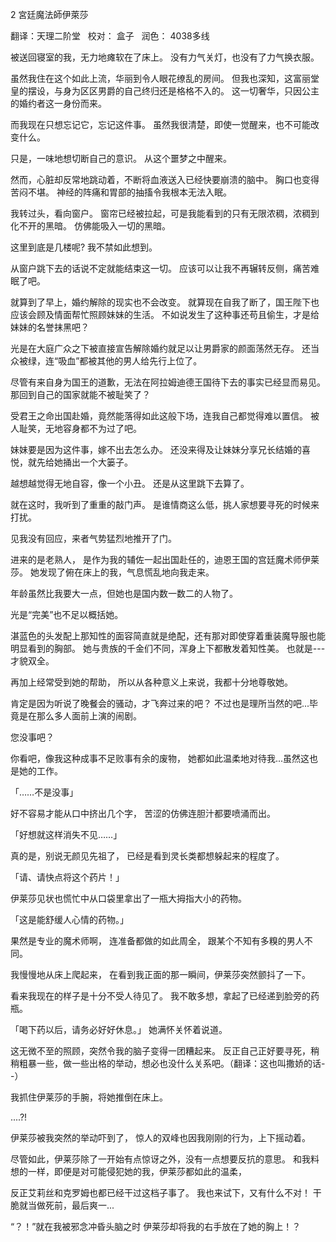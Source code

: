 
2 宮廷魔法師伊萊莎

翻译：天理二阶堂   校对： 盒子   润色： 4038多线

被送回寝室的我，无力地瘫软在了床上。
没有力气关灯，也没有了力气换衣服。

虽然我住在这个如此上流，华丽到令人眼花缭乱的房间。
但我也深知，这富丽堂皇的摆设，与身为区区男爵的自己终归还是格格不入的。
这一切奢华，只因公主的婚约者这一身份而来。

而我现在只想忘记它，忘记这件事。
虽然我很清楚，即使一觉醒来，也不可能改变什么。

只是，一味地想切断自己的意识。
从这个噩梦之中醒来。

然而，心脏却反常地跳动着，不断将血液送入已经快要崩溃的脑中。
胸口也变得苦闷不堪。
神经的阵痛和胃部的抽搐令我根本无法入眠。

我转过头，看向窗户。
窗帘已经被拉起，可是我能看到的只有无限浓稠，浓稠到化不开的黑暗。
仿佛能吸入一切的黑暗。

这里到底是几楼呢?
我不禁如此想到。

从窗户跳下去的话说不定就能结束这一切。
应该可以让我不再辗转反侧，痛苦难眠了吧。

就算到了早上，婚约解除的现实也不会改变。
就算现在自我了断了，国王陛下也应该会顾及情面帮忙照顾妹妹的生活。
不如说发生了这种事还苟且偷生，才是给妹妹的名誉抹黑吧？

光是在大庭广众之下被直接宣告解除婚约就足以让男爵家的颜面荡然无存。
还当众被绿，连“吸血”都被其他的男人给先行上位了。

尽管有来自身为国王的道歉，无法在阿拉姆迪德王国待下去的事实已经显而易见。
那回到自己的国家就能不被耻笑了？

受君王之命出国赴婚，竟然能落得如此这般下场，连我自己都觉得难以置信。
被人耻笑，无地容身都不为过了吧。

妹妹要是因为这件事，嫁不出去怎么办。
还没来得及让妹妹分享兄长结婚的喜悦，就先给她捅出一个大篓子。

越想越觉得无地自容，像一个小丑。
还是从这里跳下去算了。

就在这时，我听到了重重的敲门声。
是谁情商这么低，挑人家想要寻死的时候来打扰。

见我没有回应，来者气势猛烈地推开了门。

进来的是老熟人，
是作为我的辅佐一起出国赴任的，迪恩王国的宫廷魔术师伊莱莎。
她发现了俯在床上的我，气息慌乱地向我走来。

年龄虽然比我要大一点，但她也是国内数一数二的人物了。

光是“完美”也不足以概括她。

湛蓝色的头发配上那知性的面容简直就是绝配，还有那对即使穿着重装魔导服也能明显看到的胸部。
她与贵族的千金们不同，浑身上下都散发着知性美。
也就是---才貌双全。

再加上经常受到她的帮助，
所以从各种意义上来说，我都十分地尊敬她。

肯定是因为听说了晚餐会的骚动，才飞奔过来的吧？
不过也是理所当然的吧...毕竟是在那么多人面前上演的闹剧。

您没事吧？

你看吧，像我这种成事不足败事有余的废物，
她都如此温柔地对待我...虽然这也是她的工作。

「……不是没事」

好不容易才能从口中挤出几个字，
苦涩的仿佛连胆汁都要喷涌而出。

「好想就这样消失不见……」

真的是，别说无颜见先祖了，
已经是看到灵长类都想躲起来的程度了。

「请、请快点将这个药片！」

伊莱莎见状也慌忙中从口袋里拿出了一瓶大拇指大小的药物。


「这是能舒缓人心情的药物。」

果然是专业的魔术师啊，
连准备都做的如此周全，
跟某个不知有多糗的男人不同。

我慢慢地从床上爬起来，
在看到我正面的那一瞬间，伊莱莎突然颤抖了一下。


看来我现在的样子是十分不受人待见了。
我不敢多想，拿起了已经递到脸旁的药瓶。

「喝下药以后，请务必好好休息。」
她满怀关怀着说道。

这无微不至的照顾，突然令我的脑子变得一团糟起来。
反正自己正好要寻死，稍稍粗暴一些，做一些出格的举动，想必也没什么关系吧。（翻译：这也叫撒娇的话- -）

我抓住伊莱莎的手腕，将她推倒在床上。

....?!

伊莱莎被我突然的举动吓到了，
惊人的双峰也因我刚刚的行为，上下摇动着。

尽管如此，伊莱莎除了一开始有点惊讶之外，没有一点想要反抗的意思。
和我料想的一样，即便是对可能侵犯她的我，伊莱莎都如此的温柔，

反正艾莉丝和克罗姆也都已经干过这档子事了。
我也来试下，又有什么不对！
干脆就当做死前，最后爽一...

“？！”就在我被邪念冲昏头脑之时
伊莱莎却将我的右手放在了她的胸上！？
